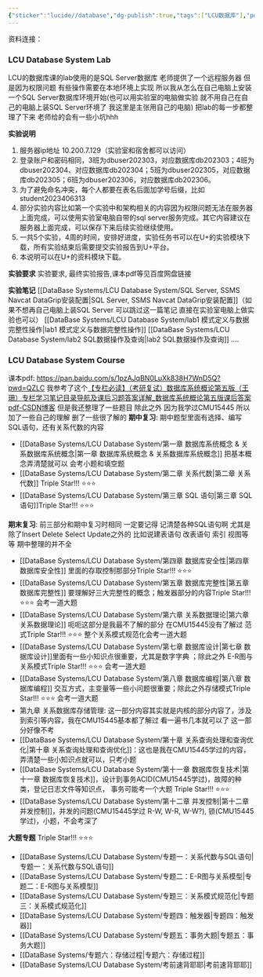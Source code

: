 ```yaml
---
{"sticker":"lucide//database","dg-publish":true,"tags":["LCU数据库"],"permalink":"/DataBase Systems/LCU Database System/LCU Database System/","dgPassFrontmatter":true,"noteIcon":"","created":"2025-04-09T13:35:44.736+08:00","updated":"2025-06-26T20:13:59.206+08:00"}
---
```


资料连接：
### LCU Database System Lab
LCU的数据库课的lab使用的是SQL Server数据库
老师提供了一个远程服务器 但是因为权限问题 有些操作需要在本地环境上实现
所以我从怎么在自己电脑上安装一个SQL Server数据库环境开始(也可以用实验室的电脑做实验 就不用自己在自己的电脑上装SQL Server环境了 我这里是主张用自己的电脑) 把lab的每一步都整理了下来
老师给的会有一些小坑hhh

**实验说明**
1. 服务器ip地址   10.200.7.129（实验室和宿舍都可以访问）
2. 登录账户和密码相同，3班为dbuser202303，对应数据库db202303；4班为dbuser202304、对应数据库db202304；5班为dbuser202305，对应数据库db202305；6班为dbuser202306，对应数据库db202306。
3. 为了避免命名冲突，每个人都要在表名后面加学号后缀，比如student2023406313
4. 部分实验内容比如第一个实验中和架构相关的内容因为权限问题无法在服务器上面完成，可以使用实验室电脑自带的sql server服务完成。其它内容建议在服务器上面完成，可以保存下来后续实验继续使用。
5. 一共5个实验，4周的时间，安排好进度，实验任务书可以在U+的实验模块下载，所有实验结束后需要提交实验报告到U+平台。
6. 本说明可以在U+的资料模块下载。

**实验要求**
实验要求, 最终实验报告,课本pdf等见百度网盘链接

**实验笔记**
[[DataBase Systems/LCU Database System/SQL Server, SSMS Navcat DataGrip安装配置\|SQL Server, SSMS Navcat DataGrip安装配置]]（如果不想再自己电脑上装SQL Server 可以跳过这一篇笔记 直接在实验室电脑上做实验也可以）
[[DataBase Systems/LCU Database System/lab1 模式定义与数据完整性操作\|lab1 模式定义与数据完整性操作]]
[[DataBase Systems/LCU Database System/lab2 SQL数据操作及查询\|lab2 SQL数据操作及查询]]
....


### LCU Database System Course
课本pdf: https://pan.baidu.com/s/1pzAJqBN0LuXk838H7WnD5Q?pwd=QZLC 
我参考了这个[【专栏必读】（考研复试）数据库系统概论第五版（王珊）专栏学习笔记目录导航及课后习题答案详解_数据库系统概论第五版课后答案pdf-CSDN博客](https://blog.csdn.net/qq_39183034/article/details/122771126)
但是我还整理了一些题目 除此之外 因为我学过CMU15445 所以加了一些自己的理解 删了一些很了解的
**期中复习**: 期中题型里面有选择、编写SQL语句，还有关系代数的内容
- [[DataBase Systems/LCU Database System/第一章 数据库系统概念 & 关系数据库系统概念\|第一章 数据库系统概念 & 关系数据库系统概念]] 把基本概念弄清楚就可以 会考小题和填空题
- [[DataBase Systems/LCU Database System/第二章 关系代数\|第二章 关系代数]] Triple Star!!! ⭐⭐⭐
- [[DataBase Systems/LCU Database System/第三章 SQL 语句\|第三章 SQL 语句]]Triple Star!!! ⭐⭐⭐

**期末复习**: 
前三部分和期中复习时相同
一定要记得 记清楚各种SQL语句啊 尤其是除了Insert Delete Select Update之外的 比如说建表语句 改表语句 索引 视图等等 期中整理的并不全
- [[DataBase Systems/LCU Database System/第四章 数据库安全性\|第四章 数据库安全性]] 里面的存取控制那部分Triple Star!!! ⭐⭐⭐
- [[DataBase Systems/LCU Database System/第五章 数据库完整性\|第五章 数据库完整性]] 要理解好三大完整性的概念；触发器部分的内容Triple Star!!! ⭐⭐⭐ 会考一道大题
- [[DataBase Systems/LCU Database System/第六章 关系数据理论\|第六章 关系数据理论]] 呃呃这部分是我最不了解的部分 在CMU15445没有了解过 范式Triple Star!!! ⭐⭐⭐ 整个关系模式规范化会考一道大题
- [[DataBase Systems/LCU Database System/第七章 数据库设计\|第七章 数据库设计]]里面有一些小知识点很重要，尤其是数字字典 ；除此之外 E-R图与关系模式Triple Star!!! ⭐⭐⭐ 会考一道大题
- [[DataBase Systems/LCU Database System/第八章 数据库编程\|第八章 数据库编程]] 交互方式，主变量等一些小问题很重要；除此之外存储模式Triple Star!!! ⭐⭐⭐ 会考一道大题
- 第九章 关系数据库存储管理: 这一部分内容其实就是内核的部分内容了，涉及到索引等内容，我在CMU15445基本都了解过 看一遍书几本就可以了 这一部分好像不考
- [[DataBase Systems/LCU Database System/第十章 关系查询处理和查询优化\|第十章 关系查询处理和查询优化]]：这也是我在CMU15445学过的内容，弄清楚一些小知识点就可以，只考小题
- [[DataBase Systems/LCU Database System/第十一章 数据库恢复技术\|第十一章 数据库恢复技术]]，设计到事务ACID(CMU15445学过)，故障的种类，登记日志文件等知识点， 事务可能考一个大题 Triple Star!!! ⭐⭐⭐ 
- [[DataBase Systems/LCU Database System/第十二章 并发控制\|第十二章 并发控制]]，并发的问题(CMU15445学过 R-W, W-R, W-W?), 锁(CMU15445学过)，小题，不会考深了

**大题专题** Triple Star!!! ⭐⭐⭐
- [[DataBase Systems/LCU Database System/专题一：关系代数与SQL语句\|专题一：关系代数与SQL语句]]
- [[DataBase Systems/LCU Database System/专题二：E-R图与关系模型\|专题二：E-R图与关系模型]]
- [[DataBase Systems/LCU Database System/专题三：关系模式规范化\|专题三：关系模式规范化]]
- [[DataBase Systems/LCU Database System/专题四：触发器\|专题四：触发器]]
- [[DataBase Systems/LCU Database System/专题五：事务大题\|专题五：事务大题]]
- [[DataBase Systems/专题六：存储过程\|专题六：存储过程]]
- [[DataBase Systems/LCU Database System/考前速背耶耶\|考前速背耶耶]]



